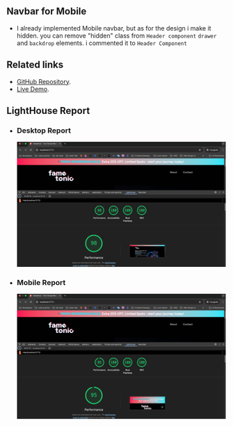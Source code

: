 ## Navbar for Mobile

- I already implemented Mobile navbar, but as for the design i make it hidden. you can remove "hidden" class from `Header component` `drawer` and `backdrop` elements. i commented it to `Header Component`

## Related links

- [GitHub Repository](https://github.com/masud001/fametonic).
- [Live Demo](https://fametonic-live-demo.netlify.app/).

## LightHouse Report

- ### Desktop Report
  ![Screenshot for desktop.](/static/screenshots/screenshot-desktop.png)
- ### Mobile Report
  ![Screenshot for mobile.](/static/screenshots/screenshot-mobile.png)
